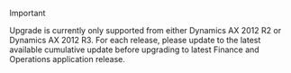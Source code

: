 > [!IMPORTANT]
> Upgrade is currently only supported from either Dynamics AX 2012 R2 or Dynamics AX 2012 R3. For each release, please update to the latest available cumulative update before upgrading to latest Finance and Operations application release. 
